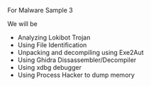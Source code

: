 For Malware Sample 3

We will be
-   Analyzing Lokibot Trojan
-   Using File Identification
-   Unpacking and decompiling using Exe2Aut
-   Using Ghidra Dissassembler/Decompiler
-   Using xdbg debugger
-   Using Process Hacker to dump memory


